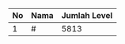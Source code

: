 | No | Nama            | Jumlah Level |
|----|-----------------|--------------|
| 1  | #    |    5813        |

